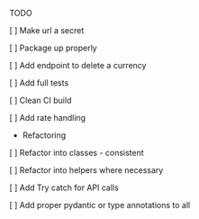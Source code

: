 TODO

[ ] Make url a secret

[ ] Package up properly 

[ ] Add endpoint to delete a currency

[ ] Add full tests

[ ] Clean CI build

[ ] Add rate handling 



- Refactoring

[ ] Refactor into classes - consistent

[ ] Refactor into helpers where necessary

[ ] Add Try catch for API calls

[ ] Add proper pydantic or type annotations to all